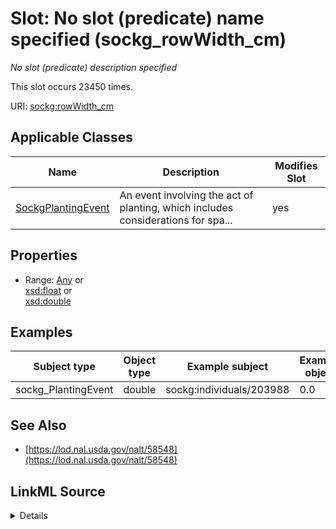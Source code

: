 

# Slot: No slot (predicate) name specified (sockg_rowWidth_cm)


_No slot (predicate) description specified_






This slot occurs 23450 times.


URI: [sockg:rowWidth_cm](https://idir.uta.edu/sockg-ontology/docs/rowWidth_cm)



<!-- no inheritance hierarchy -->





## Applicable Classes

| Name | Description | Modifies Slot |
| --- | --- | --- |
| [SockgPlantingEvent](../classes/SockgPlantingEvent.md) | An event involving the act of planting, which includes considerations for spa... |  yes  |







## Properties

* Range: [Any](../classes/Any.md)&nbsp;or&nbsp;<br />[xsd:float](http://www.w3.org/2001/XMLSchema#float)&nbsp;or&nbsp;<br />[xsd:double](http://www.w3.org/2001/XMLSchema#double)






## Examples

| Subject type | Object type | Example subject | Example object | Occurrences |
| --- | --- | --- | --- | --- |
| sockg_PlantingEvent | double | sockg:individuals/203988 | 0.0 | 23450 |


## See Also

* [https://lod.nal.usda.gov/nalt/58548](https://lod.nal.usda.gov/nalt/58548)



## LinkML Source

<details>

```yaml
name: sockg_rowWidth_cm
annotations:
  count:
    tag: count
    value: 23450
description: No slot (predicate) description specified
title: No slot (predicate) name specified
examples:
- object:
    example_object: '0.0'
    example_object_type: double
    example_predicate: sockg:rowWidth_cm
    example_subject: sockg:individuals/203988
    example_subject_type: sockg_PlantingEvent
from_schema: soc-kg
see_also:
- https://lod.nal.usda.gov/nalt/58548
rank: 1000
domain: sockg_PlantingEvent
slot_uri: sockg:rowWidth_cm
alias: sockg_rowWidth_cm
domain_of:
- sockg_PlantingEvent
range: Any
any_of:
- range: float
- range: double

```
</details>